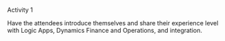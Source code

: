 Activity 1

Have the attendees introduce themselves and share their experience level with Logic Apps, Dynamics Finance and Operations, and integration.
